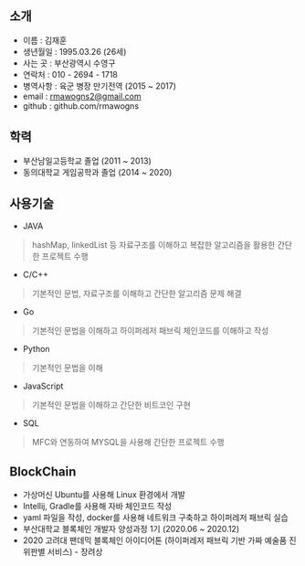 ## 소개
* 이름 : 김재훈  
* 생년월일 : 1995.03.26 (26세)  
* 사는 곳 : 부산광역시 수영구  
* 연락처 : 010 - 2694 - 1718  
* 병역사항 : 육군 병장 만기전역 (2015 ~ 2017)  
* email : rmawogns2@gmail.com  
* github : github.com/rmawogns

## 학력  
* 부산남일고등학교 졸업 (2011 ~ 2013)
* 동의대학교 게임공학과 졸업 (2014 ~ 2020)   

## 사용기술
* JAVA  
> hashMap, linkedList 등 자료구조를 이해하고 복잡한 알고리즘을 활용한 간단한 프로젝트 수행
* C/C++  
> 기본적인 문법, 자료구조를 이해하고 간단한 알고리즘 문제 해결
* Go  
> 기본적인 문법을 이해하고 하이퍼레저 패브릭 체인코드를 이해하고 작성
* Python  
> 기본적인 문법을 이해  
* JavaScript  
> 기본적인 문법을 이해하고 간단한 비트코인 구현 
* SQL  
 > MFC와 연동하여 MYSQL을 사용해 간단한 프로젝트 수행  
 
## BlockChain  
* 가상머신 Ubuntu를 사용해 Linux 환경에서 개발  
* Intellij, Gradle를 사용해 자바 체인코드 작성  
* yaml 파일을 작성, docker를 사용해 네트워크 구축하고 하이퍼레저 패브릭 실습  
* 부산대학교 블록체인 개발자 양성과정 1기 (2020.06 ~ 2020.12)  
* 2020 고려대 팬데믹 블록체인 아이디어톤 (하이퍼레저 패브릭 기반 가짜 예술품 진위판별 서비스) - 장려상 
